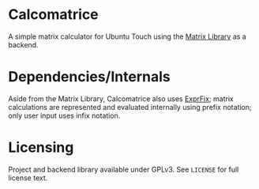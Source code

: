 # Calcomatrice

A simple matrix calculator for Ubuntu Touch using the [Matrix Library](https://github.com/Arc676/Matrix-Library) as a backend.

# Dependencies/Internals

Aside from the Matrix Library, Calcomatrice also uses [ExprFix](https://github.com/arc676/exprfix); matrix calculations are represented and evaluated internally using prefix notation; only user input uses infix notation.

# Licensing

Project and backend library available under GPLv3. See `LICENSE` for full license text.
